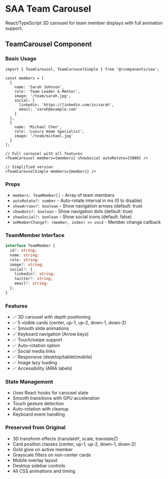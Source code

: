 # SAA Team Carousel

React/TypeScript 3D carousel for team member displays with full animation support.

## TeamCarousel Component

### Basic Usage

```tsx
import { TeamCarousel, TeamCarouselSimple } from '@/components/saa';

const members = [
  {
    name: 'Sarah Johnson',
    role: 'Team Leader & Mentor',
    image: '/team/sarah.jpg',
    social: {
      linkedin: 'https://linkedin.com/in/sarah',
      email: 'sarah@example.com'
    }
  },
  {
    name: 'Michael Chen',
    role: 'Luxury Home Specialist',
    image: '/team/michael.jpg'
  }
];

// Full carousel with all features
<TeamCarousel members={members} showSocial autoRotate={5000} />

// Simplified version
<TeamCarouselSimple members={members} />
```

### Props

- `members: TeamMember[]` - Array of team members
- `autoRotate?: number` - Auto-rotate interval in ms (0 to disable)
- `showArrows?: boolean` - Show navigation arrows (default: true)
- `showDots?: boolean` - Show navigation dots (default: true)
- `showSocial?: boolean` - Show social icons (default: false)
- `onMemberChange?: (member, index) => void` - Member change callback

### TeamMember Interface

```typescript
interface TeamMember {
  id?: string;
  name: string;
  role: string;
  image?: string;
  social?: {
    linkedin?: string;
    twitter?: string;
    email?: string;
  };
}
```

### Features

- ✅ 3D carousel with depth positioning
- ✅ 5 visible cards (center, up-1, up-2, down-1, down-2)
- ✅ Smooth slide animations
- ✅ Keyboard navigation (Arrow keys)
- ✅ Touch/swipe support
- ✅ Auto-rotation option
- ✅ Social media links
- ✅ Responsive (desktop/tablet/mobile)
- ✅ Image lazy loading
- ✅ Accessibility (ARIA labels)

### State Management

- Uses React hooks for carousel state
- Smooth transitions with GPU acceleration
- Touch gesture detection
- Auto-rotation with cleanup
- Keyboard event handling

### Preserved from Original

- 3D transform effects (translateY, scale, translateZ)
- Card position classes (center, up-1, up-2, down-1, down-2)
- Gold glow on active member
- Grayscale filters on non-center cards
- Mobile overlay layout
- Desktop sidebar controls
- All CSS animations and timing
